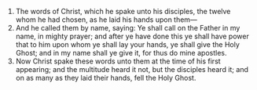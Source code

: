 1. The words of Christ, which he spake unto his disciples, the twelve whom he had chosen, as he laid his hands upon them—
2. And he called them by name, saying: Ye shall call on the Father in my name, in mighty prayer; and after ye have done this ye shall have power that to him upon whom ye shall lay your hands, ye shall give the Holy Ghost; and in my name shall ye give it, for thus do mine apostles.
3. Now Christ spake these words unto them at the time of his first appearing; and the multitude heard it not, but the disciples heard it; and on as many as they laid their hands, fell the Holy Ghost.
